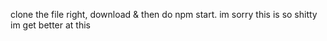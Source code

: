 clone the file right, download & then do 
npm start. im sorry this is so shitty im get better at this